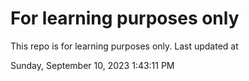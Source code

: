 # For learning purposes only
This repo is for learning purposes only.
Last updated at

Sunday, September 10, 2023 1:43:11 PM

